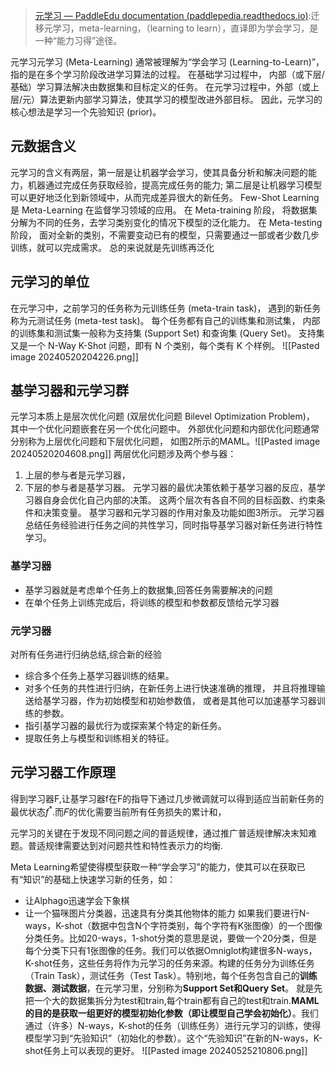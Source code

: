 > [元学习 — PaddleEdu documentation (paddlepedia.readthedocs.io)](https://paddlepedia.readthedocs.io/en/latest/tutorials/meta_learning/preliminaries.html#id2):迁移元学习，meta-learning，（learning to learn），直译即为学会学习，是一种“能力习得”途径。

元学习元学习 (Meta-Learning) 通常被理解为“学会学习 (Learning-to-Learn)”， 指的是在多个学习阶段改进学习算法的过程。 在基础学习过程中， 内部（或下层/基础）学习算法解决由数据集和目标定义的任务。 在元学习过程中，外部（或上层/元）算法更新内部学习算法，使其学习的模型改进外部目标。 因此，元学习的核心想法是学习一个先验知识 (prior)。
## 元数据含义
元学习的含义有两层，第一层是让机器学会学习，使其具备分析和解决问题的能力，机器通过完成任务获取经验，提高完成任务的能力; 第二层是让机器学习模型可以更好地泛化到新领域中，从而完成差异很大的新任务。
Few-Shot Learning 是 Meta-Learning 在监督学习领域的应用。 在 Meta-training 阶段， 将数据集分解为不同的任务，去学习类别变化的情况下模型的泛化能力。 在 Meta-testing 阶段， 面对全新的类别，不需要变动已有的模型，只需要通过一部或者少数几步训练，就可以完成需求。
总的来说就是先训练再泛化
## 元学习的单位
在元学习中，之前学习的任务称为元训练任务 (meta-train task)， 遇到的新任务称为元测试任务 (meta-test task)。 每个任务都有自己的训练集和测试集， 内部的训练集和测试集一般称为支持集 (Support Set) 和查询集 (Query Set)。 支持集又是一个 N-Way K-Shot 问题，即有 N 个类别，每个类有 K 个样例。
![[Pasted image 20240520204226.png]]
## 基学习器和元学习群
元学习本质上是层次优化问题 (双层优化问题 Bilevel Optimization Problem)， 其中一个优化问题嵌套在另一个优化问题中。 外部优化问题和内部优化问题通常分别称为上层优化问题和下层优化问题， 如图2所示的MAML。![[Pasted image 20240520204608.png]]
两层优化问题涉及两个参与器：
1. 上层的参与者是元学习器，
2. 下层的参与者是基学习器。 元学习器的最优决策依赖于基学习器的反应，基学习器自身会优化自己内部的决策。 这两个层次有各自不同的目标函数、约束条件和决策变量。 基学习器和元学习器的作用对象及功能如图3所示。
元学习器总结任务经验进行任务之间的共性学习，同时指导基学习器对新任务进行特性学习。
### 基学习器
- 基学习器就是考虑单个任务上的数据集,回答任务需要解决的问题
- 在单个任务上训练完成后，将训练的模型和参数都反馈给元学习器
### 元学习器
对所有任务进行归纳总结,综合新的经验
- 综合多个任务上基学习器训练的结果。
- 对多个任务的共性进行归纳，在新任务上进行快速准确的推理， 并且将推理输送给基学习器，作为初始模型和初始参数值， 或者是其他可以加速基学习器训练的参数。
- 指引基学习器的最优行为或探索某个特定的新任务。
- 提取任务上与模型和训练相关的特征。

## 元学习器工作原理
得到学习器F,让基学习器f在F的指导下通过几步微调就可以得到适应当前新任务的最优状态$f^*$.而𝐹的优化需要当前所有任务损失的累计和，

元学习的关键在于发现不同问题之间的普适规律，通过推广普适规律解决末知难题。普适规律需要达到对问题共性和特性表示力的均衡.


Meta Learning希望使得模型获取一种“学会学习”的能力，使其可以在获取已有“知识”的基础上快速学习新的任务，如：
- 让Alphago迅速学会下象棋
- 让一个猫咪图片分类器，迅速具有分类其他物体的能力
如果我们要进行N-ways，K-shot（数据中包含N个字符类别，每个字符有K张图像）的一个图像分类任务。比如20-ways，1-shot分类的意思是说，要做一个20分类，但是每个分类下只有1张图像的任务。我们可以依据Omniglot构建很多N-ways，K-shot任务，这些任务将作为元学习的任务来源。构建的任务分为训练任务（Train Task），测试任务（Test Task）。特别地，每个任务包含自己的**训练数据、测试数据**，在元学习里，分别称为**Support Set和Query Set**。
就是先把一个大的数据集拆分为test和train,每个train都有自己的test和train.**MAML的目的是获取一组更好的模型初始化参数（即让模型自己学会初始化）**。我们通过（许多）N-ways，K-shot的任务（训练任务）进行元学习的训练，使得模型学习到“先验知识”（初始化的参数）。这个“先验知识”在新的N-ways，K-shot任务上可以表现的更好。
![[Pasted image 20240525210806.png]]